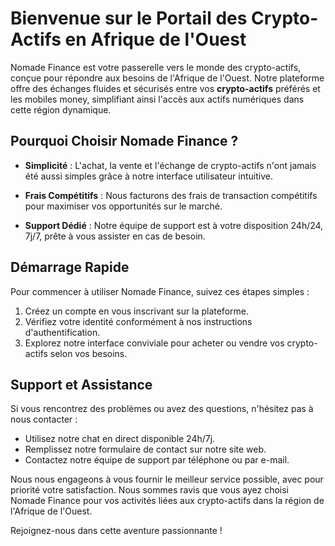 # Bienvenue sur le Portail des Crypto-Actifs en Afrique de l'Ouest

Nomade Finance est votre passerelle vers le monde des crypto-actifs, conçue pour répondre aux besoins de l'Afrique de l'Ouest. Notre plateforme offre des échanges fluides et sécurisés entre vos **crypto-actifs** préférés et les mobiles money, simplifiant ainsi l'accès aux actifs numériques dans cette région dynamique.

## Pourquoi Choisir Nomade Finance ?

- **Simplicité** : L'achat, la vente et l'échange de crypto-actifs n'ont jamais été aussi simples grâce à notre interface utilisateur intuitive.

- **Frais Compétitifs** : Nous facturons des frais de transaction compétitifs pour maximiser vos opportunités sur le marché.

- **Support Dédié** : Notre équipe de support est à votre disposition 24h/24, 7j/7, prête à vous assister en cas de besoin.

## Démarrage Rapide

Pour commencer à utiliser Nomade Finance, suivez ces étapes simples :

1. Créez un compte en vous inscrivant sur la plateforme.
2. Vérifiez votre identité conformément à nos instructions d'authentification.
3. Explorez notre interface conviviale pour acheter ou vendre vos crypto-actifs selon vos besoins.

## Support et Assistance

Si vous rencontrez des problèmes ou avez des questions, n'hésitez pas à nous contacter :

- Utilisez notre chat en direct disponible 24h/7j.
- Remplissez notre formulaire de contact sur notre site web.
- Contactez notre équipe de support par téléphone ou par e-mail.

Nous nous engageons à vous fournir le meilleur service possible, avec pour priorité votre satisfaction. Nous sommes ravis que vous ayez choisi Nomade Finance pour vos activités liées aux crypto-actifs dans la région de l'Afrique de l'Ouest.

Rejoignez-nous dans cette aventure passionnante !
